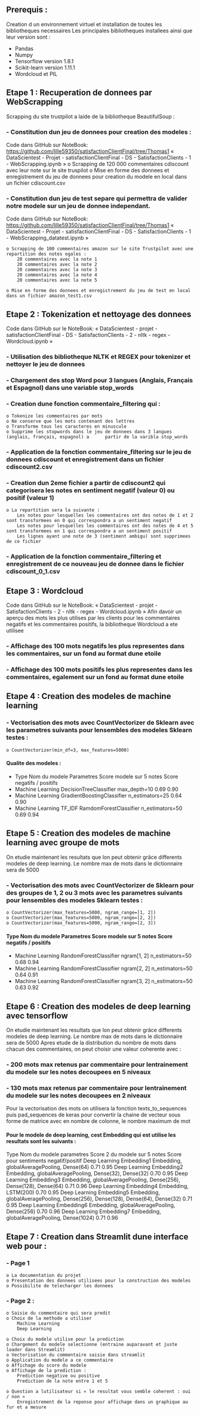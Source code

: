 ## Prerequis :


Creation d un environnement virtuel et installation de toutes les bibliotheques necessaires
Les principales bibliotheques installees ainsi que leur version sont : 
-	Pandas
-	Numpy
-	Tensorflow version 1.8.1
-	Scikit-learn version 1.11.1
-	Wordcloud et PIL


## Etape 1 : Recuperation de donnees par WebScrapping 


Scrapping du site trustpilot a laide de la bibliotheque BeautifulSoup :

### - Constitution dun jeu de donnees pour creation des modeles : 

Code dans GitHub sur NoteBook: https://github.com/lille59350/satisfactionClientFinal/tree/Thomas1
« DataScientest - Projet - satisfactionClientFinal - DS - SatisfactionClients - 1 - WebScrapping.ipynb »
    o Scrapping de 120 000 commentaires cdiscount avec leur note sur le site truspilot
    o Mise en forme des donnees et enregistrement du jeu de donnees pour creation du modele en local dans un fichier cdiscount.csv

### - Constitution dun jeu de test separe qui permettra de valider notre modele sur un jeu de donnee independant.

Code dans GitHub sur NoteBook: https://github.com/lille59350/satisfactionClientFinal/tree/Thomas1 
« DataScientest - Projet - satisfactionClientFinal - DS - SatisfactionClients - 1 - WebScrapping_datatest.ipynb »

    o Scrapping de 100 commentaires amazon sur le site Trustpilot avec une repartition des notes egales :
        20 commentaires avec la note 1
        20 commentaires avec la note 2
        20 commentaires avec la note 3
        20 commentaires avec la note 4
        20 commentaires avec la note 5

    o Mise en forme des donnees et enregistrement du jeu de test en local dans un fichier amazon_test1.csv


## Etape 2 : Tokenization et nettoyage des donnees

Code dans GitHub sur le NoteBook: « DataScientest - projet - satisfactionClientFinal - DS - SatisfactionClients - 2 - nltk - regex - Wordcloud.ipynb »

### - Utilisation des bibliotheque NLTK et REGEX pour tokenizer et nettoyer le jeu de donnees

### - Chargement des stop Word pour 3 langues (Anglais, Français et Espagnol) dans une variable stop_words

### - Creation dune fonction commentaire_filtering qui :

    o Tokenize les commentaires par mots
    o Ne conserve que les mots contenant des lettres
    o Transforme tous les caracteres en minuscule
    o Supprime les stopwords dans le jeu de donnees dans 3 langues (anglais, français, espagnol) a      partir de la varibla stop_words

### - Application de la fonction commentaire_filtering sur le jeu de donnees cdiscount et enregistrement dans un fichier cdiscount2.csv

### - Creation dun 2eme fichier a partir de cdiscount2 qui categorisera les notes en sentiment negatif (valeur 0) ou positif (valeur 1) 

    o La repartition sera la suivante :
        Les notes pour lesquelles les commentaires ont des notes de 1 et 2 sont transformees en 0 qui correspondra a un sentiment negatif 
        Les notes pour lesquelles les commentaires ont des notes de 4 et 5 sont transformees en 1 qui correspondra a un sentiment positif 
        Les lignes ayant une note de 3 (sentiment ambigu) sont supprimees de ce fichier

### - Application de la fonction commentaire_filtering et enregistrement de ce nouveau jeu de donnee dans le fichier cdiscount_0_1.csv


## Etape 3 : Wordcloud


Code dans GitHub sur le NoteBook: « DataScientest - projet - SatisfactionClients - 2 - nltk - regex - Wordcloud.ipynb »
Afin davoir un aperçu des mots les plus utilises par les clients pour les commentaires negatifs et les commentaires positifs, la bibliotheque Wordcloud a ete utilisee

### - Affichage des 100 mots negatifs les plus representes dans les commentaires, sur un fond au format dune etoile

### - Affichage des 100 mots positifs les plus representes dans les commentaires, egalement sur un fond au format dune etoile


## Etape 4 : Creation des modeles de machine learning


### - Vectorisation des mots avec CountVectorizer de Sklearn avec les parametres suivants pour lensembles des modeles Sklearn testes :

    o CountVectorizer(min_df=3, max_features=5000)

#### Qualite des modeles :

- Type	Nom du modele	Parametres	Score modele sur 5 notes	Score negatifs / positifs
- Machine Learning	DecisionTreeClassifier	max_depth=10	0.69	0.90
- Machine Learning	GradientBoostingClassifier	n_estimators=25	0.64	0.90
- Machine Learning	TF_IDF RamdomForestClassifier	n_estimators=50	0.69	0.94


## Etape 5 : Creation des modeles de machine learning avec groupe de mots


On etudie maintenant les resultats que lon peut obtenir grâce differents modeles de deep learning. Le nombre max de mots dans le dictionnaire sera de 5000

### - Vectorisation des mots avec CountVectorizer de Sklearn pour des groupes de 1, 2 ou 3 mots avec les parametres suivants pour lensembles des modeles Sklearn testes :

    o CountVectorizer(max_features=5000, ngram_range=[1, 2])
    o CountVectorizer(max_features=5000, ngram_range=[2, 2])
    o CountVectorizer(max_features=5000, ngram_range=[2, 3])

#### Type Nom du modele Parametres Score modele sur 5 notes Score negatifs / positifs

- Machine Learning	RandomForestClassifier ngram[1, 2]	n_estimators=50	0.68	0.94
- Machine Learning	RandomForestClassifier ngram[2, 2]	n_estimators=50	0.64	0.91
- Machine Learning	RandomForestClassifier ngram[3, 2]	n_estimators=50	0.63	0.92


## Etape 6 : Creation des modeles de deep learning avec tensorflow


On etudie maintenant les resultats que lon peut obtenir grâce differents modeles de deep learning. Le nombre max de mots dans le dictionnaire sera de 5000
Apres etude de la distribution du nombre de mots dans chacun des commentaires, on peut choisir une valeur coherente avec : 

### - 200 mots max retenus par commentaire pour lentrainement du modele sur les notes decoupees en 5 niveaux
### - 130 mots max retenus par commentaire pour lentrainement du modele sur les notes decoupees en 2 niveaux

Pour la vectorisation des mots on utilisera la fonction texts_to_sequences puis pad_sequences de keras pour convertir la chaine de vecteur sous forme de matrice avec en nombre de colonne, le nombre maximum de mot

#### Pour le modele de deep learning, cest Embedding qui est utilise les resultats sont les suivants :
Type	        Nom du modele	parametres	                                                    Score 2 du modele sur 5 notes	Score pour sentiments negatif/positif
Deep Learning	Embedding1	    Embedding, globalAveragePooling, Dense(64)	                        0.71	                    0.95
Deep Learning	Embedding2	    Embedding, globalAveragePooling, Dense(32), Dense(32)	            0.70	                    0.95
Deep Learning	Embedding3	    Embedding, globalAveragePooling, Dense(256), Dense(128), Dense(64)	0.71	                    0.96
Deep Learning	Embedding4	    Embedding, LSTM(200)	0.70	0.95
Deep Learning	Embedding5	    Embedding, globalAveragePooling, Dense(256), Dense(128), Dense(64), Dense(32)	0.71	0.95
Deep Learning	Embedding6	    Embedding, globalAveragePooling, Dense(256)	                        0.70	                    0.96
Deep Learning	Embedding7	    Embedding, globalAveragePooling, Dense(1024)	                    0.71	                    0.96


## Etape 7 : Creation dans Streamlit dune interface web pour :


### - Page 1

    o La documentation du projet
    o Presentation des donnees utilisees pour la construction des modeles
    o Possibilite de telecharger les donnees

### - Page 2 :

    o Saisie du commentaire qui sera predit
    o Choix de la methode a utiliser
        Machine Learning
        Deep Learning

    o Choix du modele utilise pour la prediction
    o Chargement du modele selectionne (entraine auparavant et juste loader dans Streamlit)
    o Vectorisation du commentaire saisie dans streamlit
    o Application du modele a ce commentaire
    o Affichage du score du modele
    o Affichage de la prediction :
        Prediction negative ou positive
        Prediction de la note entre 1 et 5

    o Question a lutilisateur si « le resultat vous semble coherent : oui / non »
        Enregistrement de la reponse pour affichage dans un graphique au fur et a mesure


